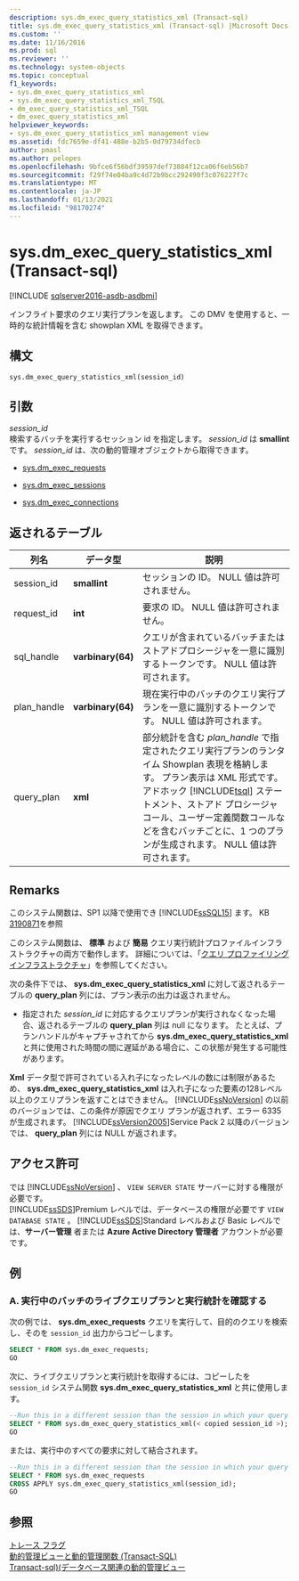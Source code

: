 ```yaml
---
description: sys.dm_exec_query_statistics_xml (Transact-sql)
title: sys.dm_exec_query_statistics_xml (Transact-sql) |Microsoft Docs
ms.custom: ''
ms.date: 11/16/2016
ms.prod: sql
ms.reviewer: ''
ms.technology: system-objects
ms.topic: conceptual
f1_keywords:
- sys.dm_exec_query_statistics_xml
- sys.dm_exec_query_statistics_xml_TSQL
- dm_exec_query_statistics_xml_TSQL
- dm_exec_query_statistics_xml
helpviewer_keywords:
- sys.dm_exec_query_statistics_xml management view
ms.assetid: fdc7659e-df41-488e-b2b5-0d79734dfecb
author: pmasl
ms.author: pelopes
ms.openlocfilehash: 9bfce6f56bdf39597def73884f12ca06f6eb56b7
ms.sourcegitcommit: f29f74e04ba9c4d72b9bcc292490f3c076227f7c
ms.translationtype: MT
ms.contentlocale: ja-JP
ms.lasthandoff: 01/13/2021
ms.locfileid: "98170274"
---
```

# <a name="sysdm_exec_query_statistics_xml-transact-sql"></a>sys.dm_exec_query_statistics_xml (Transact-sql)

[!INCLUDE [sqlserver2016-asdb-asdbmi](../../includes/applies-to-version/sqlserver2016-asdb-asdbmi.md)]

インフライト要求のクエリ実行プランを返します。 この DMV を使用すると、一時的な統計情報を含む showplan XML を取得できます。 

## <a name="syntax"></a>構文

```
sys.dm_exec_query_statistics_xml(session_id)  
``` 

## <a name="arguments"></a>引数 
*session_id*  
 検索するバッチを実行するセッション id を指定します。 *session_id* は **smallint** です。 *session_id* は、次の動的管理オブジェクトから取得できます。  
  
-   [sys.dm_exec_requests](../../relational-databases/system-dynamic-management-views/sys-dm-exec-requests-transact-sql.md)  
  
-   [sys.dm_exec_sessions](../../relational-databases/system-dynamic-management-views/sys-dm-exec-sessions-transact-sql.md)  
  
-   [sys.dm_exec_connections](../../relational-databases/system-dynamic-management-views/sys-dm-exec-connections-transact-sql.md)  

## <a name="table-returned"></a>返されるテーブル

|列名|データ型|説明|  
|-----------------|---------------|-----------------|
|session_id|**smallint**|セッションの ID。 NULL 値は許可されません。|
|request_id|**int**|要求の ID。 NULL 値は許可されません。|
|sql_handle|**varbinary(64)**|クエリが含まれているバッチまたはストアドプロシージャを一意に識別するトークンです。 NULL 値は許可されます。|
|plan_handle|**varbinary(64)**|現在実行中のバッチのクエリ実行プランを一意に識別するトークンです。 NULL 値は許可されます。|
|query_plan|**xml**|部分統計を含む *plan_handle* で指定されたクエリ実行プランのランタイム Showplan 表現を格納します。 プラン表示は XML 形式です。 アドホック [!INCLUDE[tsql](../../includes/tsql-md.md)] ステートメント、ストアド プロシージャ コール、ユーザー定義関数コールなどを含むバッチごとに、1 つのプランが生成されます。 NULL 値は許可されます。|

## <a name="remarks"></a>Remarks
このシステム関数は、SP1 以降で使用でき [!INCLUDE[ssSQL15](../../includes/sssql16-md.md)] ます。 KB [3190871](https://support.microsoft.com/help/3190871)を参照

このシステム関数は、 **標準** および **簡易** クエリ実行統計プロファイルインフラストラクチャの両方で動作します。 詳細については、「[クエリ プロファイリング インフラストラクチャ](../../relational-databases/performance/query-profiling-infrastructure.md)」を参照してください。  

次の条件下では、 **sys.dm_exec_query_statistics_xml** に対して返されるテーブルの **query_plan** 列には、プラン表示の出力は返されません。  
  
-   指定された *session_id* に対応するクエリプランが実行されなくなった場合、返されるテーブルの **query_plan** 列は null になります。 たとえば、プランハンドルがキャプチャされてから **sys.dm_exec_query_statistics_xml** と共に使用された時間の間に遅延がある場合に、この状態が発生する可能性があります。  
    
**Xml** データ型で許可されている入れ子になったレベルの数には制限があるため、 **sys.dm_exec_query_statistics_xml** は入れ子になった要素の128レベル以上のクエリプランを返すことはできません。 [!INCLUDE[ssNoVersion](../../includes/ssnoversion-md.md)] の以前のバージョンでは、この条件が原因でクエリ プランが返されず、エラー 6335 が生成されます。 [!INCLUDE[ssVersion2005](../../includes/ssversion2005-md.md)]Service Pack 2 以降のバージョンでは、 **query_plan** 列には NULL が返されます。   

## <a name="permissions"></a>アクセス許可  
では [!INCLUDE[ssNoVersion](../../includes/ssnoversion-md.md)] 、 `VIEW SERVER STATE` サーバーに対する権限が必要です。  
[!INCLUDE[ssSDS](../../includes/sssds-md.md)]Premium レベルでは、データベースの権限が必要です `VIEW DATABASE STATE` 。 [!INCLUDE[ssSDS](../../includes/sssds-md.md)]Standard レベルおよび Basic レベルでは、**サーバー管理** 者または **Azure Active Directory 管理者** アカウントが必要です。

## <a name="examples"></a>例  
  
### <a name="a-looking-at-live-query-plan-and-execution-statistics-for-a-running-batch"></a>A. 実行中のバッチのライブクエリプランと実行統計を確認する  
 次の例では、 **sys.dm_exec_requests** クエリを実行して、目的のクエリを検索し、そのを `session_id` 出力からコピーします。  
  
```sql  
SELECT * FROM sys.dm_exec_requests;  
GO  
```  
  
 次に、ライブクエリプランと実行統計を取得するには、コピーしたを `session_id` システム関数 **sys.dm_exec_query_statistics_xml** と共に使用します。  
  
```sql  
--Run this in a different session than the session in which your query is running.
SELECT * FROM sys.dm_exec_query_statistics_xml(< copied session_id >);  
GO  
```   

 または、実行中のすべての要求に対して結合されます。  
  
```sql  
--Run this in a different session than the session in which your query is running.
SELECT * FROM sys.dm_exec_requests
CROSS APPLY sys.dm_exec_query_statistics_xml(session_id);  
GO  
```   
  
## <a name="see-also"></a>参照
  [トレース フラグ](../../t-sql/database-console-commands/dbcc-traceon-trace-flags-transact-sql.md)  
 [動的管理ビューと動的管理関数 &#40;Transact-SQL&#41;](~/relational-databases/system-dynamic-management-views/system-dynamic-management-views.md)   
 [Transact-sql&#41;&#40;データベース関連の動的管理ビュー ](../../relational-databases/system-dynamic-management-views/database-related-dynamic-management-views-transact-sql.md)  

